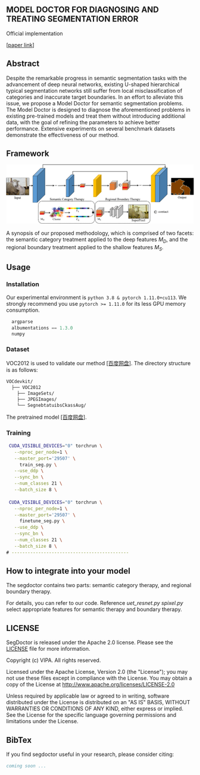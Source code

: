 MODEL DOCTOR FOR DIAGNOSING AND TREATING SEGMENTATION ERROR
--------

Official implementation

[[paper link](https://arxiv.org/abs/2302.07116)]

## Abstract

Despite the remarkable progress in semantic segmentation tasks with the advancement of deep neural networks, existing U-shaped hierarchical typical segmentation networks still suffer from local misclassification of categories and inaccurate target boundaries. In an effort to alleviate this issue, we propose a Model Doctor for semantic segmentation problems. The Model Doctor is designed to diagnose the aforementioned problems in existing pre-trained models and treat them without introducing additional data, with the goal of refining the parameters to achieve better performance. Extensive experiments on several benchmark datasets demonstrate the effectiveness of our method.

## Framework

![](./figs/framework_29.png)

A synopsis of our proposed methodology, which is comprised of two facets: the semantic category treatment applied to the deep features $M_{D}$, and the regional boundary treatment applied to the shallow features $M_{S}$.
## Usage

### Installation
Our experimental environment is `python 3.8 & pytorch 1.11.0+cu113`. We strongly recommend you use `pytorch >= 1.11.0` for its less GPU memory consumption. 
```python
  argparse
  albumentations == 1.3.0
  numpy
```

### Dataset
VOC2012 is used to validate our method [[百度网盘]](https://pan.baidu.com/s/1vkk3lMheUm6IjTXznlg7Ng?pwd=44mk).
The directory structure is as follows: 
```
VOCdevkit/
  ├── VOC2012
    ├── ImageSets/
    ├── JPEGImages/
    └── SegnebtatuibsCkassAug/
```

The pretrained model [[百度网盘]](https://pan.baidu.com/s/1967fppZDAtRyIJ9HLM13Ag?pwd=dk9k).

### Training

```bash   
 CUDA_VISIBLE_DEVICES="0" torchrun \
   --nproc_per_node=1 \
   --master_port='29507' \
     train_seg.py \
   --use_ddp \
   --sync_bn \
   --num_classes 21 \
   --batch_size 8 \

 CUDA_VISIBLE_DEVICES="0" torchrun \
   --nproc_per_node=1 \
   --master_port='29507' \
     finetune_seg.py \
   --use_ddp \
   --sync_bn \
   --num_classes 21 \
   --batch_size 8 \
# --------------------------------------------

```

## How to integrate into your model

The segdoctor contains two parts: semantic category therapy, and regional boundary therapy.

For details, you can refer to our code. Reference *uet_resnet.py spixel.py* select appropriate features for semantic therapy and boundary therapy.

## LICENSE
SegDoctor is released under the Apache 2.0 license. Please see the [LICENSE](LICENSE) file for more information.

Copyright (c) VIPA. All rights reserved.

Licensed under the Apache License, Version 2.0 (the "License"); you may not use these files except in compliance with the License. You may obtain a copy of the License at http://www.apache.org/licenses/LICENSE-2.0

Unless required by applicable law or agreed to in writing, software distributed under the License is distributed on an "AS IS" BASIS, WITHOUT WARRANTIES OR CONDITIONS OF ANY KIND, either express or implied. See the License for the specific language governing permissions and limitations under the License.

## BibTex
If you find segdoctor useful in your research, please consider citing:   
```bibtex
coming soon ...
```

